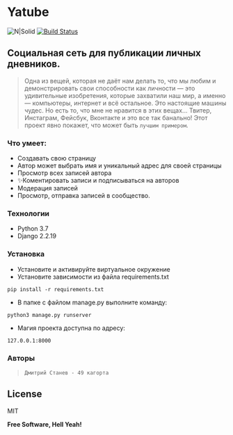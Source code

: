 # Yatube

![N|Solid](https://getfile.dokpub.com/yandex/get/https://disk.yandex.ru/i/TQMh9WMchAWjlA)
[![Build Status](https://travis-ci.org/joemccann/dillinger.svg?branch=master)](https://travis-ci.org/joemccann/dillinger)
## Социальная сеть для публикации личных дневников.
> Одна из вещей, которая не даёт нам делать то, что мы любим и демонстрировать свои способности как личности — это удивительные изобретения, которые захватили наш мир, а именно — компьютеры, интернет и всё остальное. Это настоящие машины чудес. Но есть то, что мне не нравится в этих вещах... Твитер, Инстаграм, Фейсбук, Вконтакте и это все так банально! Этот проект явно покажет, что может быть `лучшим примером`.

### Что умеет:

- Создавать свою страницу
- Автор может выбрать имя и уникальный адрес для своей страницы
- Просмотр всех записей автора
- ✨Коментировать  записи и подписываться на авторов
- Модерация записей
- Просмотр, отправка записей в сообщество.

### Технологии

- Python 3.7
- Django 2.2.19

### Установка

- Установите и активируйте виртуальное окружение
- Установите зависимости из файла requirements.txt

```
pip install -r requirements.txt
``` 
- В папке с файлом manage.py выполните команду:
```
python3 manage.py runserver
```
- Магия проекта доступна по адресу:
```sh
127.0.0.1:8000
```

### Авторы
> `Дмитрий Станев - 49 кагорта`


## License

MIT

**Free Software, Hell Yeah!**

[//]: # (These are reference links used in the body of this note and get stripped out when the markdown processor does its job. There is no need to format nicely because it shouldn't be seen. Thanks SO - http://stackoverflow.com/questions/4823468/store-comments-in-markdown-syntax)

   [dill]: <https://github.com/joemccann/dillinger>
   [git-repo-url]: <https://github.com/joemccann/dillinger.git>
   [john gruber]: <http://daringfireball.net>
   [df1]: <http://daringfireball.net/projects/markdown/>
   [markdown-it]: <https://github.com/markdown-it/markdown-it>
   [Ace Editor]: <http://ace.ajax.org>
   [node.js]: <http://nodejs.org>
   [Twitter Bootstrap]: <http://twitter.github.com/bootstrap/>
   [jQuery]: <http://jquery.com>
   [@tjholowaychuk]: <http://twitter.com/tjholowaychuk>
   [express]: <http://expressjs.com>
   [AngularJS]: <http://angularjs.org>
   [Gulp]: <http://gulpjs.com>

   [PlDb]: <https://github.com/joemccann/dillinger/tree/master/plugins/dropbox/README.md>
   [PlGh]: <https://github.com/joemccann/dillinger/tree/master/plugins/github/README.md>
   [PlGd]: <https://github.com/joemccann/dillinger/tree/master/plugins/googledrive/README.md>
   [PlOd]: <https://github.com/joemccann/dillinger/tree/master/plugins/onedrive/README.md>
   [PlMe]: <https://github.com/joemccann/dillinger/tree/master/plugins/medium/README.md>
   [PlGa]: <https://github.com/RahulHP/dillinger/blob/master/plugins/googleanalytics/README.md>
